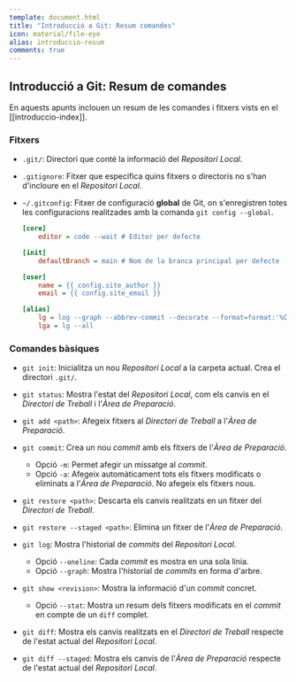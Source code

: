 ```yaml
---
template: document.html
title: "Introducció a Git: Resum comandes"
icon: material/file-eye
alias: introduccio-resum
comments: true
---
```


## Introducció a Git: Resum de comandes
En aquests apunts inclouen un resum de les comandes i fitxers
vists en el [[introduccio-index]].

### Fitxers
- `.git/`: Directori que conté la informació del _Repositori Local_.
- `.gitignore`: Fitxer que especifica quins fitxers o directoris
    no s'han d'incloure en el _Repositori Local_.
- `~/.gitconfig`: Fitxer de configuració __global__ de Git,
    on s'enregistren totes les configuracions realitzades
    amb la comanda `git config --global`.

    ```cfg title=".gitconfig"
    [core]
        editor = code --wait # Editor per defecte

    [init]
        defaultBranch = main # Nom de la branca principal per defecte

    [user]
        name = {{ config.site_author }}
        email = {{ config.site_email }}

    [alias]
        lg = log --graph --abbrev-commit --decorate --format=format:'%C(bold blue)%h%C(reset) - %C(bold green)(%ar)%C(reset) %C(white)%s%C(reset) %C(dim white)- %an%C(reset)%C(bold yellow)%d%C(reset)'
        lga = lg --all
    ```

### Comandes bàsiques
- `git init`: Inicialitza un nou _Repositori Local_ a la carpeta
    actual. Crea el directori `.git/`.

- `git status`: Mostra l'estat del _Repositori Local_, com els
    canvis en el _Directori de Treball_ i l'_Àrea de Preparació_.

- `git add <path>`: Afegeix fitxers al _Directori de Treball_ a
    l'_Àrea de Preparació_.

- `git commit`: Crea un nou _commit_ amb els fitxers de
    l'_Àrea de Preparació_.

    - Opció `-m`: Permet afegir un missatge al _commit_.
    - Opció `-a`: Afegeix automàticament tots els fitxers
        modificats o eliminats a l'_Àrea de
        Preparació_. No afegeix els fitxers nous.

- `git restore <path>`: Descarta els canvis realitzats en un fitxer
    del _Directori de Treball_.

- `git restore --staged <path>`: Elimina un fitxer de l'_Àrea de
    Preparació_.

- `git log`: Mostra l'historial de _commits_ del _Repositori Local_.

    - Opció `--oneline`: Cada _commit_ es mostra en una sola línia.
    - Opció `--graph`: Mostra l'historial de _commits_ en forma
        d'arbre.

- `git show <revision>`: Mostra la informació d'un _commit_ concret.

    - Opció `--stat`: Mostra un resum dels fitxers modificats
        en el _commit_ en compte de un `diff` complet.

- `git diff`: Mostra els canvis realitzats en el _Directori de Treball_
    respecte de l'estat actual del _Repositori Local_.

- `git diff --staged`: Mostra els canvis de l'_Àrea de Preparació_
    respecte de l'estat actual del _Repositori Local_.

